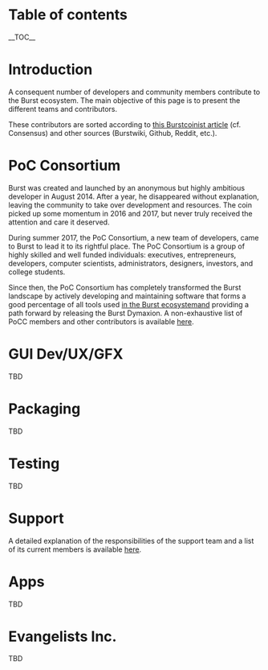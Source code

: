 Table of contents
=================

\_\_TOC\_\_

Introduction
============

A consequent number of developers and community members contribute to the Burst ecosystem. The main objective of this page is to present the different teams and contributors.

These contributors are sorted according to [this Burstcoinist article](https://www.burstcoin.ist/2018/06/23/the-economy-of-scale-next-steps-for-burst/) (cf. Consensus) and other sources (Burstwiki, Github, Reddit, etc.).

PoC Consortium
==============

Burst was created and launched by an anonymous but highly ambitious developer in August 2014. After a year, he disappeared without explanation, leaving the community to take over development and resources. The coin picked up some momentum in 2016 and 2017, but never truly received the attention and care it deserved.

During summer 2017, the PoC Consortium, a new team of developers, came to Burst to lead it to its rightful place. The PoC Consortium is a group of highly skilled and well funded individuals: executives, entrepreneurs, developers, computer scientists, administrators, designers, investors, and college students.

Since then, the PoC Consortium has completely transformed the Burst landscape by actively developing and maintaining software that forms a good percentage of all tools used [in the Burst ecosystemand](burst-software.md) providing a path forward by releasing the Burst Dymaxion. A non-exhaustive list of PoCC members and other contributors is available [here](https://www.burst-coin.org/contributors).

GUI Dev/UX/GFX
==============

TBD

Packaging
=========

TBD

Testing
=======

TBD

Support
=======

A detailed explanation of the responsibilities of the support team and a list of its current members is available [here](team-support.md).

Apps
====

TBD

Evangelists Inc.
================

TBD
